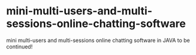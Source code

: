 # mini-multi-users-and-multi-sessions-online-chatting-software
mini multi-users and multi-sessions online chatting software in JAVA
to be continued!
